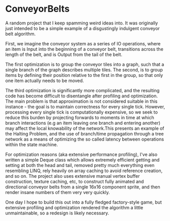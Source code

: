 # ConveyorBelts

A random project that I keep spamming weird ideas into. It was originally just intended to be a simple example of a disgustingly indulgent conveyor belt algorithm.

First, we imagine the conveyor system as a series of IO operations, where an item is Input into the beginning of a conveyor belt, transitions across the length of the belt, and is Output from the tail of the belt.

The first optimization is to group the conveyor tiles into a graph, such that a single branch of the graph describes multiple tiles. The second, is to group items by defining their position relative to the first in the group, so that only one item actually needs to be moved.

The third optimization is significantly more complicated, and the resulting code has become difficult to disentangle after profiling and optimization. The main problem is that approximation is not considered suitable in this instance - the goal is to maintain correctness for every single tick. However, processing every single tick is computationally expensive, so we seek to reduce this burden by projecting forwards to moments in time at which branch interactions (e.g an item leaving one branch and entering another) may affect the local knowability of the network.This presents an example of the Halting Problem, and the use of branch/time propagation through a tree network as a means of optimizing the so called latency between operations within the state machine.

For optimization reasons (aka extensive performance profiling), I've also written a simple Deque class which allows extremely efficient getting and setting at both the head and tail, removed pretty much everything even resembling LINQ, rely heavily on array caching to avoid reference creation, and so on. The project also uses extensive manual vertex buffer construction, texture caching, etc, to construct fully animated and directional conveyor belts from a single 16x16 component sprite, and then render insane numbers of them very very quickly.

One day I hope to build this out into a fully fledged factory-style game, but extensive profiling and optimization rendered the algorithm a little unmaintainable, so a redesign is likely necessary.
